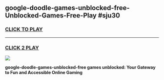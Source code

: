 
## google-doodle-games-unblocked-free-Unblocked-Games-Free-Play #sju30
<h3>
<a href="https://us.freeplayer.one?title=google-doodle-games-unblocked-free&ref=9M">CLICK TO PLAY</a></h3>
<hr>

<h3>
<a href="https://us.freeplayer.one?title=google-doodle-games-unblocked-free&ref=9M">CLICK 2 PLAY</a>
  
</h3>

<a href="https://us.freeplayer.one?title=google-doodle-games-unblocked-free&ref=9M"><img src="https://clearcache.store/games.png"></a>


**google-doodle-games-unblocked-free games unblocked: Your Gateway to Fun and Accessible Online Gaming**
